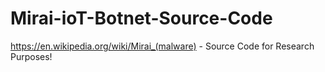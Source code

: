 # Mirai-ioT-Botnet-Source-Code
https://en.wikipedia.org/wiki/Mirai_(malware) - Source Code for Research Purposes!
